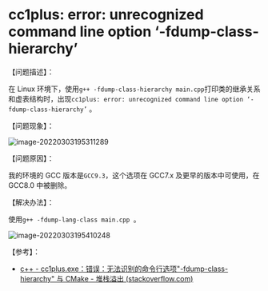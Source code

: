 # cc1plus: error: unrecognized command line option ‘-fdump-class-hierarchy’

【问题描述】：

在 Linux 环境下，使用`g++ -fdump-class-hierarchy main.cpp`打印类的继承关系和虚表结构时，出现`cc1plus: error: unrecognized command line option ‘-fdump-class-hierarchy’` 。

【问题现象】：

![image-20220303195311289](https://cdn.jsdelivr.net/gh/AZMDDY/imgs/img/image-20220303195311289.png)

【问题原因】：

我的环境的 GCC 版本是`GCC9.3`，这个选项在 GCC7.x 及更早的版本中可使用，在 GCC8.0 中被删除。

【解决办法】：

使用`g++ -fdump-lang-class main.cpp `。

![image-20220303195410248](https://cdn.jsdelivr.net/gh/AZMDDY/imgs/img/image-20220303195410248.png)

【参考】：

- [c++ - cc1plus.exe：错误：无法识别的命令行选项"-fdump-class-hierarchy" 与 CMake - 堆栈溢出 (stackoverflow.com)](https://stackoverflow.com/questions/54021902/cc1plus-exe-error-unrecognized-command-line-option-fdump-class-hierarchy-wi)
